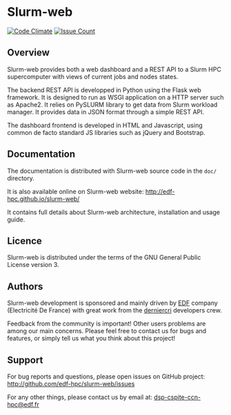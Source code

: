 Slurm-web
=========

[![Code Climate](https://codeclimate.com/github/edf-hpc/slurm-web/badges/gpa.svg)](https://codeclimate.com/github/edf-hpc/slurm-web)
[![Issue Count](https://codeclimate.com/github/edf-hpc/slurm-web/badges/issue_count.svg)](https://codeclimate.com/github/edf-hpc/slurm-web)

Overview
--------

Slurm-web provides both a web dashboard and a REST API to a Slurm HPC
supercomputer with views of current jobs and nodes states.

The backend REST API is developped in Python using the Flask web framework. It
is designed to run as WSGI application on a HTTP server such as Apache2. It
relies on PySLURM library to get data from Slurm workload manager. It provides
data in JSON format through a simple REST API.

The dashboard frontend is developed in HTML and Javascript, using common
de facto standard JS libraries such as jQuery and Bootstrap.

Documentation
-------------

The documentation is distributed with Slurm-web source code in the `doc/`
directory.

It is also available online on Slurm-web website:
http://edf-hpc.github.io/slurm-web/

It contains full details about Slurm-web architecture, installation and usage
guide.

Licence
-------

Slurm-web is distributed under the terms of the GNU General Public License
version 3.

Authors
-------

Slurm-web development is sponsored and mainly driven by [EDF](http://edf.fr)
company (Electricité De France) with great work from the
[derniercri](http://derniercri.io) developers crew.

Feedback from the community is important! Other users problems are among our
main concerns. Please feel free to contact us for bugs and features, or simply
tell us what you think about this project!

Support
-------

For bug reports and questions, please open issues on GitHub project:
http://github.com/edf-hpc/slurm-web/issues

For any other things, please contact us by email at:
dsp-cspite-ccn-hpc@edf.fr
